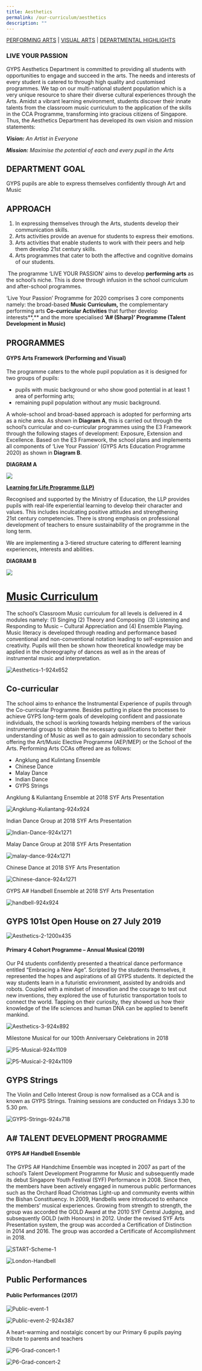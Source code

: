 ```yaml
---
title: Aesthetics
permalink: /our-curriculum/aesthetics
description: ""
---
```

<a href="#1">PERFORMING ARTS</a> | <a href="#2">VISUAL ARTS</a> | <a href="#3">DEPARTMENTAL HIGHLIGHTS</a>

<a id="1"></a>

### LIVE YOUR PASSION

GYPS Aesthetics Department is committed to providing all students with opportunities to engage and succeed in the arts. The needs and interests of every student is catered to through high quality and customised programmes. We tap on our multi-national student population which is a very unique resource to share their diverse cultural experiences through the Arts. Amidst a vibrant learning environment, students discover their innate talents from the classroom music curriculum to the application of the skills in the CCA Programme, transforming into gracious citizens of Singapore. Thus, the Aesthetics Department has developed its own vision and mission statements:

**_Vision:_** _An Artist in Everyone_

**_Mission:_** _Maximise the potential of each and every pupil in the Arts_

DEPARTMENT GOAL
---------------

GYPS pupils are able to express themselves confidently through Art and Music

APPROACH
--------

1.  In expressing themselves through the Arts, students develop their communication skills.
2.  Arts activities provide an avenue for students to express their emotions.
3.  Arts activities that enable students to work with their peers and help them develop 21st century skills.
4.  Arts programmes that cater to both the affective and cognitive domains of our students.

 The programme ‘LIVE YOUR PASSION’ aims to develop **performing arts** as the school’s niche. This is done through infusion in the school curriculum and after-school programmes.

‘Live Your Passion’ Programme for 2020 comprises 3 core components namely: the broad-based **Music Curriculum,** the complementary performing arts **Co-curricular Activities** that further develop interests**,** and the more specialised **‘A# (Sharp)’ Programme (Talent Development in Music)**

PROGRAMMES
----------

#### GYPS Arts Framework (Performing and Visual)

The programme caters to the whole pupil population as it is designed for two groups of pupils:

*   pupils with music background or who show good potential in at least 1 area of performing arts;
*   remaining pupil population without any music background.

A whole-school and broad-based approach is adopted for performing arts as a niche area. As shown in **Diagram A**, this is carried out through the school’s curricular and co-curricular programmes using the E3 Framework through the following stages of development: Exposure, Extension and Excellence. Based on the E3 Framework, the school plans and implements all components of ‘Live Your Passion’ (GYPS Arts Education Programme 2020) as shown in **Diagram B**.

**DIAGRAM A**

![](/images/diagrama.jpeg)

**<u>Learning for Life Programme (LLP)</u>** 

Recognised and supported by the Ministry of Education, the LLP provides pupils with real-life experiential learning to develop their character and values. This includes inculcating positive attitudes and strengthening 21st century competencies. There is strong emphasis on professional development of teachers to ensure sustainability of the programme in the long term.

We are implementing a 3-tiered structure catering to different learning experiences, interests and abilities.

**DIAGRAM B**

![](/images/diagramb.png)

<h1><u>Music Curriculum</u></h1>


The school’s Classroom Music curriculum for all levels is delivered in 4 modules namely: (1) Singing (2) Theory and Composing  (3) Listening and Responding to Music – Cultural Appreciation and (4) Ensemble Playing. Music literacy is developed through reading and performance based conventional and non-conventional notation leading to self-expression and creativity. Pupils will then be shown how theoretical knowledge may be applied in the choreography of dances as well as in the areas of instrumental music and interpretation.

  
![Aesthetics-1-924x652](https://www.guangyangpri.moe.edu.sg/wp-content/uploads/2020/11/Aesthetics-1-924x652-1.png "Aesthetics-1-924x652")

Co-curricular
-------------

The school aims to enhance the Instrumental Experience of pupils through the Co-curricular Programme. Besides putting in place the processes to achieve GYPS long-term goals of developing confident and passionate individuals, the school is working towards helping members of the various instrumental groups to obtain the necessary qualifications to better their understanding of Music as well as to gain admission to secondary schools offering the Art/Music Elective Programme (AEP/MEP) or the School of the Arts. Performing Arts CCAs offered are as follows:

*   Angklung and Kulintang Ensemble
*   Chinese Dance
*   Malay Dance
*   Indian Dance
*   GYPS Strings

Angklung & Kuliantang Ensemble at 2018 SYF Arts Presentation

![Angklung-Kuliantang-924x924](https://www.guangyangpri.moe.edu.sg/wp-content/uploads/2020/11/Angklung-Kuliantang-924x924-1.jpg "Angklung-Kuliantang-924x924")

Indian Dance Group at 2018 SYF Arts Presentation

![Indian-Dance-924x1271](https://www.guangyangpri.moe.edu.sg/wp-content/uploads/2020/11/Indian-Dance-924x1271-1.jpg "Indian-Dance-924x1271")

Malay Dance Group at 2018 SYF Arts Presentation

![malay-dance-924x1271](https://www.guangyangpri.moe.edu.sg/wp-content/uploads/2020/11/malay-dance-924x1271-1.jpg "malay-dance-924x1271")

Chinese Dance at 2018 SYF Arts Presentation

![Chinese-dance-924x1271](https://www.guangyangpri.moe.edu.sg/wp-content/uploads/2020/11/Chinese-dance-924x1271-1.jpg "Chinese-dance-924x1271")

GYPS A# Handbell Ensemble at 2018 SYF Arts Presentation

![handbell-924x924](https://www.guangyangpri.moe.edu.sg/wp-content/uploads/2020/11/handbell-924x924-1.jpg "handbell-924x924")

GYPS 101st Open House on 27 July 2019
-------------------------------------

![Aesthetics-2-1200x435](https://www.guangyangpri.moe.edu.sg/wp-content/uploads/2020/11/Aesthetics-2-1200x435-1.png "Aesthetics-2-1200x435")

#### Primary 4 Cohort Programme – Annual Musical (2019)

Our P4 students confidently presented a theatrical dance performance entitled “Embracing a New Age”. Scripted by the students themselves, it represented the hopes and aspirations of all GYPS students. It depicted the way students learn in a futuristic environment, assisted by androids and robots. Coupled with a mindset of innovation and the courage to test out new inventions, they explored the use of futuristic transportation tools to connect the world. Tapping on their curiosity, they showed us how their knowledge of the life sciences and human DNA can be applied to benefit mankind.

![Aesthetics-3-924x892](https://www.guangyangpri.moe.edu.sg/wp-content/uploads/2020/11/Aesthetics-3-924x892-1.png "Aesthetics-3-924x892")

Milestone Musical for our 100th Anniversary Celebrations in 2018

![P5-Musical-924x1109](https://www.guangyangpri.moe.edu.sg/wp-content/uploads/2020/11/P5-Musical-924x1109-1.jpg "P5-Musical-924x1109")

![P5-Musical-2-924x1109](https://www.guangyangpri.moe.edu.sg/wp-content/uploads/2020/11/P5-Musical-2-924x1109-1.jpg "P5-Musical-2-924x1109")

GYPS Strings
------------

The Violin and Cello Interest Group is now formalised as a CCA and is known as GYPS Strings. Training sessions are conducted on Fridays 3.30 to 5.30 pm.

![GYPS-Strings-924x718](https://www.guangyangpri.moe.edu.sg/wp-content/uploads/2020/11/GYPS-Strings-924x718-1.jpg "GYPS-Strings-924x718")

A# TALENT DEVELOPMENT PROGRAMME
-------------------------------

#### GYPS A# Handbell Ensemble

The GYPS A# Handchime Ensemble was incepted in 2007 as part of the school’s Talent Development Programme for Music and subsequently made its debut Singapore Youth Festival (SYF) Performance in 2008. Since then, the members have been actively engaged in numerous public performances such as the Orchard Road Christmas Light-up and community events within the Bishan Constituency. In 2009, Handbells were introduced to enhance the members’ musical experiences. Growing from strength to strength, the group was accorded the GOLD Award at the 2010 SYF Central Judging, and subsequently GOLD (with Honours) in 2012. Under the revised SYF Arts Presentation system, the group was accorded a Certification of Distinction in 2014 and 2016. The group was accorded a Certificate of Accomplishment in 2018.

![START-Scheme-1](https://www.guangyangpri.moe.edu.sg/wp-content/uploads/2020/11/START-Scheme-1.jpg "START-Scheme-1")

![London-Handbell](https://www.guangyangpri.moe.edu.sg/wp-content/uploads/2020/11/London-Handbell.jpg "London-Handbell")

Public Performances
-------------------

#### Public Performances (2017)

![Public-event-1](https://www.guangyangpri.moe.edu.sg/wp-content/uploads/2020/11/Public-event-1.jpg "Public-event-1")

![Public-event-2-924x387](https://www.guangyangpri.moe.edu.sg/wp-content/uploads/2020/11/Public-event-2-924x387-1.jpg "Public-event-2-924x387")

A heart-warming and nostalgic concert by our Primary 6 pupils paying tribute to parents and teachers

![P6-Grad-concert-1](https://www.guangyangpri.moe.edu.sg/wp-content/uploads/2020/11/P6-Grad-concert-1.jpg "P6-Grad-concert-1")

![P6-Grad-concert-2](https://www.guangyangpri.moe.edu.sg/wp-content/uploads/2020/11/P6-Grad-concert-2.jpg "P6-Grad-concert-2")
